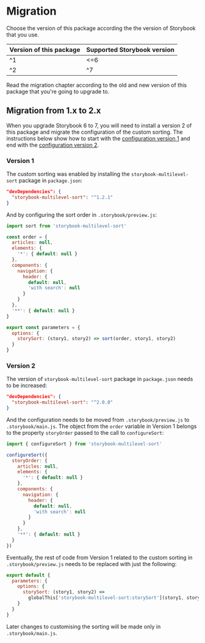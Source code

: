 # Migration

Choose the version of this package according the the version of Storybook that you use.

| Version of this package | Supported Storybook version |
|-------------------------|-----------------------------|
| ^1                      | <=6                         |
| ^2                      | ^7                          |

Read the migration chapter according to the old and new version of this package that you're going to upgrade to.

## Migration from 1.x to 2.x

When you upgrade Storybook 6 to 7, you will need to install a version 2 of this package and migrate the configuration of the custom sorting. The instructions below show how to start with the [configuration version 1] and end with the [configuration version 2].

### Version 1

The custom sorting was enabled by installing the `storybook-multilevel-sort` package in `package.json`:

```json
"devDependencies": {
  "storybook-multilevel-sort": "^1.2.1"
}
```

And by configuring the sort order in `.storybook/preview.js`:

```js
import sort from 'storybook-multilevel-sort'

const order = {
  articles: null,
  elements: {
    '*': { default: null }
  },
  components: {
    navigation: {
      header: {
        default: null,
        'with search': null
      }
    }
  },
  '**': { default: null }
}

export const parameters = {
  options: {
    storySort: (story1, story2) => sort(order, story1, story2)
  }
}
```

### Version 2

The version of `storybook-multilevel-sort` package in `package.json` needs to be increased:

```json
"devDependencies": {
  "storybook-multilevel-sort": "^2.0.0"
}
```

And the configuration needs to be moved from `.storybook/preview.js` to `.storybook/main.js`. The object from the `order` variable in Version 1 belongs to the property `storyOrder` passed to the call to `configureSort`:

```js
import { configureSort } from 'storybook-multilevel-sort'

configureSort({
  storyOrder: {
    articles: null,
    elements: {
      '*': { default: null }
    },
    components: {
      navigation: {
        header: {
          default: null,
          'with search': null
        }
      }
    },
    '**': { default: null }
  }
})
```

Eventually, the rest of code from Version 1 related to the custom sorting in `.storybook/preview.js` needs to be replaced with just the following:

```js
export default {
  parameters: {
    options: {
      storySort: (story1, story2) =>
        globalThis['storybook-multilevel-sort:storySort'](story1, story2)
    }
  }
}
```

Later changes to customising the sorting will be made only in `.storybook/main.js`.

[configuration version 1]: https://github.com/prantlf/storybook-multilevel-sort/tree/v1.x/example/.storybook
[configuration version 2]: https://github.com/prantlf/storybook-multilevel-sort/tree/master/example/.storybook
